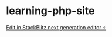 # learning-php-site

[Edit in StackBlitz next generation editor ⚡️](https://stackblitz.com/~/github.com/mthdht/learning-php-site)